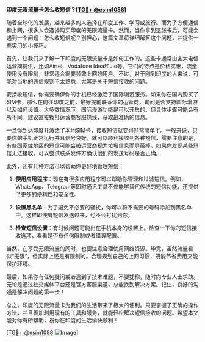 **印度无限流量卡怎么收短信？[[TG💪+ @esim1088](https://t.me/s/esim1088)]**

随着全球化的发展，越来越多的人选择在印度工作、学习或旅行。而为了方便通信和上网，很多人会选择购买印度的无限流量卡。然而，当你拿到这张卡后，可能会遇到一个问题：怎么收短信呢？别担心，这篇文章将详细解答这个问题，并提供一些实用的小技巧。

首先，让我们来了解一下印度的无限流量卡是如何工作的。这些卡通常由各大电信运营商提供，比如Airtel、Vodafone Idea和Jio等。它们的特点是价格实惠，流量使用没有限制，非常适合需要频繁上网的用户。不过，对于刚到印度的人来说，可能对当地的通信规则不太熟悉，尤其是关于短信接收的问题。

要接收短信，你需要确保你的手机已经激活了国际漫游服务。如果你在国内购买了SIM卡，那么在前往印度之前，最好提前联系你的运营商，询问是否支持国际漫游以及如何设置。大多数情况下，国际漫游功能是可以开启的，但具体步骤可能会有所不同。建议直接拨打运营商客服热线，获取最准确的信息。

一旦你到达印度并激活了本地SIM卡，接收短信就变得非常简单了。一般来说，只要你的手机正常运行并且信号良好，就可以顺利接收到各种短信。需要注意的是，有些国家或地区的短信可能会被运营商视为垃圾信息而屏蔽掉。如果你发现某些短信无法接收，可以尝试联系发件方确认他们的发送号码是否正确。

此外，还有几种方法可以帮助你更好地管理短信：

1. **使用应用程序**：现在有很多应用程序可以帮助你管理和过滤短信。例如，WhatsApp、Telegram等即时通讯工具不仅能够替代传统的短信功能，还提供了更多的便利性和安全性。
   
2. **设置黑名单**：为了避免不必要的骚扰，你可以将不需要的号码添加到黑名单中。这样即使有短信发送过来，也不会打扰到你。

3. **检查短信设置**：有时候问题可能出在手机本身的设置上。检查一下你的短信接收选项，看看是否有任何限制或者错误配置。

当然，在享受无限流量的同时，也要注意合理使用网络资源。毕竟，虽然流量看似“无限”，但实际上还是有限制的。合理规划自己的上网习惯，既能节省费用又能保护环境。

最后，如果你有任何疑问或者遇到了技术难题，不要犹豫，随时向专业人士求助。无论是通过社交媒体平台还是官方客服渠道，总能找到解决方案。记住，良好的沟通是解决问题的第一步！

总之，印度的无限流量卡为我们的生活带来了极大的便利。只要掌握了正确的操作方法，并且善加利用现有的工具和服务，就能轻松解决短信接收的问题。希望本文能对你有所帮助，祝你在印度的生活愉快顺利！

[[TG💪+ @esim1088](https://t.me/s/esim1088) ![Image](https://i.postimg.cc/4NQfJmqS/Snipaste-2025-05-13-00-14-12.png)]